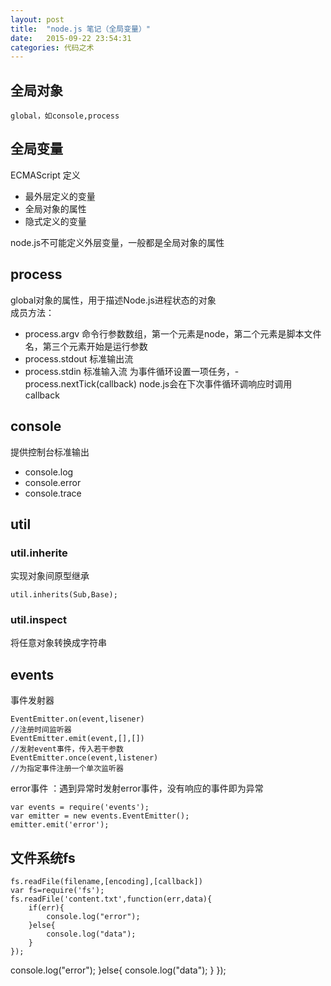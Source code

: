 ```yaml
---
layout: post
title:  "node.js 笔记（全局变量）"
date:   2015-09-22 23:54:31
categories: 代码之术
---
```


## 全局对象  
	global，如console,process

## 全局变量  
ECMAScript 定义  

- 最外层定义的变量
- 全局对象的属性
- 隐式定义的变量

node.js不可能定义外层变量，一般都是全局对象的属性

## process 
global对象的属性，用于描述Node.js进程状态的对象  
成员方法：
- process.argv
	命令行参数数组，第一个元素是node，第二个元素是脚本文件名，第三个元素开始是运行参数
- process.stdout
	标准输出流 
- process.stdin 
	标准输入流
	为事件循环设置一项任务，- process.nextTick(callback)
node.js会在下次事件循环调响应时调用callback

## console
提供控制台标准输出
- console.log
- console.error
- console.trace

## util 
### util.inherite
实现对象间原型继承  
	
    util.inherits(Sub,Base);
### util.inspect 
将任意对象转换成字符串 

## events
事件发射器  

	EventEmitter.on(event,lisener)
    //注册时间监听器
    EventEmitter.emit(event,[],[])
    //发射event事件，传入若干参数
    EventEmitter.once(event,listener)
    //为指定事件注册一个单次监听器

error事件 ：遇到异常时发射error事件，没有响应的事件即为异常

	var events = require('events');
    var emitter = new events.EventEmitter();
	emitter.emit('error');
    
## 文件系统fs

	fs.readFile(filename,[encoding],[callback])
    var fs=require('fs');
    fs.readFile('content.txt',function(err,data){
    	if(err){
    		console.log("error");
    	}else{
    		console.log("data");
    	}
    });

console.log("error");
    	}else{
    		console.log("data");
    	}
    });


